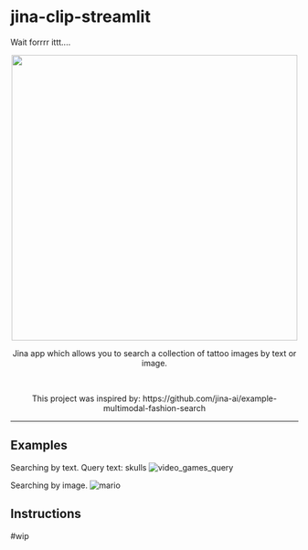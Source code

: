 # jina-clip-streamlit

Wait forrrr ittt....
<p align="center">
  <a href=docs/usage/workstitle.jpg>
    <img src="docs/usage/workstitle.jpg" width="500">
  </a>
</p>

<div>
    <p align="center">
        Jina app which allows you to search a collection of tattoo images by text or image.
    </p>
    <br>
    <p align="center">
        This project was inspired by: 
        https://github.com/jina-ai/example-multimodal-fashion-search
    </p>
</div>

----
## Examples
Searching by text.
Query text: skulls
![video_games_query](docs/usage/usage_skulls.jpg)

Searching by image.
![mario](docs/usage/usage_image_mario.jpg)

## Instructions
#wip